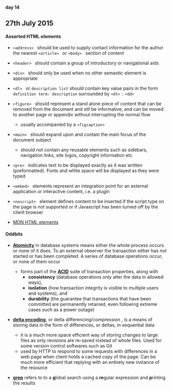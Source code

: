 #### day 14
## 27th July 2015

#### Assorted HTML elements
* `<address> ` should be used to supply contact information for the author the nearest `<article> ` or `<body> ` section of content
* `<header> ` should contain a group of introductory or navigational aids
* `<div> ` should only be used when no other semantic element is appropriate
* `<dl> ` or `description list` should contain key value pairs in the form `definition term: description` surrounded by `<dt> `: `<dd> `
* `<figure> ` should represent a stand alone piece of content that can be removed from the document and stll be informative, and can be moved to another page or appendix without interrupting the normal flow
  * usually accompanied by a `<figcaption> `
* `<main> ` should expand upon and contain the main focus of the document subject
  * should not contain any reusable elements such as sidebars, navigation links, site logos, copyright information etc
* `<pre> ` indicates text to be displayed exactly as it was written (preformatted). Fonts and white space will be displayed as they were typed

* `<embed> ` elements represent an integration point for an external application or interactive content, i.e. a plugin
* `<noscript> ` element defines content to be inserted if the script type on the page is not supported or if Javascript has been turned off by the client browser

* [MDN HTML elements](https://developer.mozilla.org/en/docs/Web/HTML/Element)


#### Oddbits

* **[Atomicity](https://en.wikipedia.org/wiki/Atomicity_(database_systems))** in database systems means either the whole process occurs or none of it does. To an external observer the transaction either has not started or has been completed. A series of database operations occur, or none of them occur
  * forms part of the **[ACID](https://en.wikipedia.org/wiki/ACID)** suite of transaction properties, along with
    * **consistency** (database operations only alter the data in allowed ways),
    * **isolation** (how transaction integrity is visible to multiple users and systems), and
    * **durability** (the guarantee that transactions that have been committed are permanently retained, even following extreme cases such as a power outage)

* **[delta encoding](https://en.wikipedia.org/wiki/Delta_encoding)**, or delta differencing/compression , is a means of storing data in the form of differences, or deltas, in sequential data
  * it is a much more space efficient way of storing changes to large files as only revisions are re-saved instead of whole files. Used for some version control softwares such as Git
  * used by HTTP to respond to some requests with differences in a web page when client holds a cached copy of the page. Can be much more efficient that replying with an entirely new instance of the resource

* **[grep](https://en.wikipedia.org/wiki/Grep)** refers to to a **g**lobal search using a **re**gular expression and **p**rinting the results
